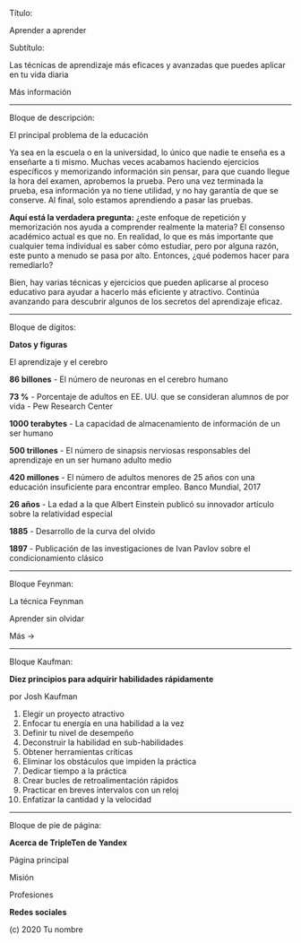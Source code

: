 Título: 

Aprender a aprender

Subtítulo: 

Las técnicas de aprendizaje más eficaces y avanzadas que puedes aplicar en tu vida diaria

Más información

---

Bloque de descripción: 

El principal problema de la educación

Ya sea en la escuela o en la universidad, lo único que nadie te enseña es a enseñarte a ti mismo. Muchas veces acabamos haciendo ejercicios específicos y memorizando información sin pensar, para que cuando llegue la hora del examen, aprobemos la prueba. Pero una vez terminada la prueba, esa información ya no tiene utilidad, y no hay garantía de que se conserve. Al final, solo estamos aprendiendo a pasar las pruebas.

**Aquí está la verdadera pregunta:** ¿este enfoque de repetición y memorización nos ayuda a comprender realmente la materia? El consenso académico actual es que no. En realidad, lo que es más importante que cualquier tema individual es saber cómo estudiar, pero por alguna razón, este punto a menudo se pasa por alto. Entonces, ¿qué podemos hacer para remediarlo?

Bien, hay varias técnicas y ejercicios que pueden aplicarse al proceso educativo para ayudar a hacerlo más eficiente y atractivo. Continúa avanzando para descubrir algunos de los secretos del aprendizaje eficaz.

---

Bloque de dígitos:

**Datos y figuras**

El aprendizaje y el cerebro

**86 billones** - El número de neuronas en el cerebro humano

**73 %** - Porcentaje de adultos en EE. UU. que se consideran alumnos de por vida - Pew Research Center

**1000 terabytes** - La capacidad de almacenamiento de información de un ser humano

**500 trillones** - El número de sinapsis nerviosas responsables del aprendizaje en un ser humano adulto medio

**420 millones** - El número de adultos menores de 25 años con una educación insuficiente para encontrar empleo. Banco Mundial, 2017

**26 años** - La edad a la que Albert Einstein publicó su innovador artículo sobre la relatividad especial

**1885** - Desarrollo de la curva del olvido

**1897** - Publicación de las investigaciones de Ivan Pavlov sobre el condicionamiento clásico

---

Bloque Feynman:

La técnica Feynman

Aprender sin olvidar

Más →

---

Bloque Kaufman:

**Diez principios para adquirir habilidades rápidamente**

por Josh Kaufman

1. Elegir un proyecto atractivo
2. Enfocar tu energía en una habilidad a la vez
3. Definir tu nivel de desempeño
4. Deconstruir la habilidad en sub-habilidades
5. Obtener herramientas críticas
6. Eliminar los obstáculos que impiden la práctica
7. Dedicar tiempo a la práctica
8. Crear bucles de retroalimentación rápidos
9. Practicar en breves intervalos con un reloj
10. Enfatizar la cantidad y la velocidad

---

Bloque de pie de página:

**Acerca de TripleTen de Yandex**

Página principal

Misión

Profesiones

**Redes sociales**

(c) 2020 Tu nombre